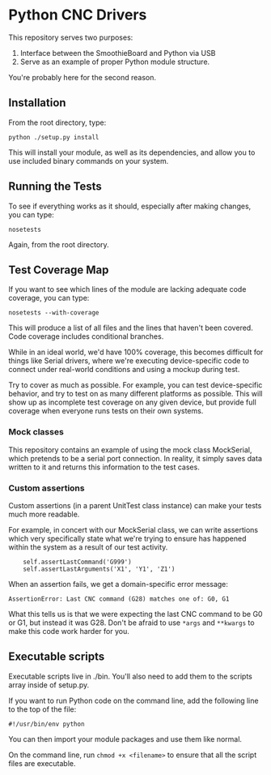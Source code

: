 # Python CNC Drivers

This repository serves two purposes:

1. Interface between the SmoothieBoard and Python via USB
2. Serve as an example of proper Python module structure.

You're probably here for the second reason.

## Installation

From the root directory, type:

    python ./setup.py install

This will install your module, as well as its dependencies, and allow you to use included binary commands on your system.

## Running the Tests

To see if everything works as it should, especially after making changes, you can type:

	nosetests

Again, from the root directory.

## Test Coverage Map

If you want to see which lines of the module are lacking adequate code coverage, you can type:

	nosetests --with-coverage

This will produce a list of all files and the lines that haven't been covered.  Code coverage includes conditional branches.

While in an ideal world, we'd have 100% coverage, this becomes difficult for things like Serial drivers, where we're executing device-specific code to connect under real-world conditions and using a mockup during test.

Try to cover as much as possible. For example, you can test device-specific behavior, and try to test on as many different platforms as possible. This will show up as incomplete test coverage on any given device, but provide full coverage when everyone runs tests on their own systems.

### Mock classes

This repository contains an example of using the mock class MockSerial, which pretends to be a serial port connection.  In reality, it simply saves data written to it and returns this information to the test cases.

### Custom assertions

Custom assertions (in a parent UnitTest class instance) can make your tests much more readable.

For example, in concert with our MockSerial class, we can write assertions which very specifically state what we're trying to ensure has happened within the system as a result of our test activity.

		self.assertLastCommand('G999')
		self.assertLastArguments('X1', 'Y1', 'Z1')

When an assertion fails, we get a domain-specific error message:

	AssertionError: Last CNC command (G28) matches one of: G0, G1

What this tells us is that we were expecting the last CNC command to be G0 or G1, but instead it was G28.  Don't be afraid to use `*args` and `**kwargs` to make this code work harder for you.

## Executable scripts

Executable scripts live in ./bin.  You'll also need to add them to the scripts array inside of setup.py.

If you want to run Python code on the command line, add the following line to the top of the file:

	#!/usr/bin/env python

You can then import your module packages and use them like normal.

On the command line, run `chmod +x <filename>` to ensure that all the script files are executable.
